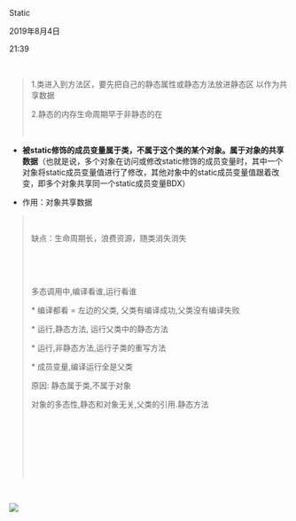 Static

2019年8月4日

21:39

 

> 1.类进入到方法区，要先把自己的静态属性或静态方法放进静态区 以作为共享数据
>
> 2.静态的内存生命周期早于非静态的在
>
>  

-   **被static修饰的成员变量属于类，不属于这个类的某个对象。属于对象的共享数据**（也就是说，多个对象在访问或修改static修饰的成员变量时，其中一个对象将static成员变量值进行了修改，其他对象中的static成员变量值跟着改变，即多个对象共享同一个static成员变量BDX）

-   作用：对象共享数据

>  
>
> 缺点：生命周期长，浪费资源，随类消失消失
>
>  
>
>  
>
> 多态调用中,编译看谁,运行看谁
>
> \* 编译都看 = 左边的父类, 父类有编译成功,父类没有编译失败
>
> \* 运行,静态方法, 运行父类中的静态方法
>
> \* 运行,非静态方法,运行子类的重写方法
>
> \* 成员变量,编译运行全是父类
>
> 原因: 静态属于类,不属于对象
>
> 对象的多态性,静态和对象无关,父类的引用.静态方法
>
>  
>
>  
>
>  
>
>  

 

![](039_Static_000.png)
